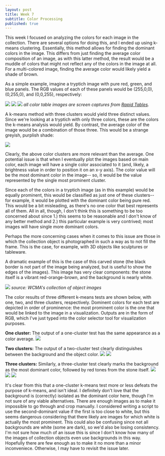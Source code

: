```yaml
---
layout: post
title: Week 7
subtitle: Color Processing
published: true
---
```


This week I focused on analyzing the colors for each image in the collection. There are several options for doing this, and I ended up using k-means clustering. Essentially, this method allows for finding the dominant colors in the image. This differs from just finding the average color composition of an image, as with this latter method, the result would be a muddle of colors that might not reflect any of the colors in the image at all. For a multi-colored image, finding the average color would likely yield a shade of brown. 

As a simple example, imagine a tryptich image with pure red, green, and blue panels. The RGB values of each of these panels would be (255,0,0), (0,255,0), and (0,0,255), respectively:

![](/is-project/img/week07_red.png)
![](/is-project/img/week07_green.png)
![](/is-project/img/week07_blue.png)
*all color table images are screen captures from [Rapid Tables](https://www.rapidtables.com/web/color/RGB_Color.html).*

A k-means method with three clusters would yield three distinct values. Since we're looking at a tryptich with only three colors, these are the colors the k-means analysis would yield. By contrast, the average color of the image would be a combination of those three. This would be a strange greyish, purplish shade:

![](/is-project/img/week07_mix.png)

Clearly, the above color clusters are more relevant than the average. One potential issue is that when I eventually plot the images based on main color, each image will have a single color associated to it (and, likely, a brightness value in order to position it on an x-y axis). The color value will be the most dominant color in the image-- so, it would be the value represented by the single most prominent cluster.

Since each of the colors in a tryptich image (as in this example) would be equally prominent, this would be classified as just one of these clusters-- for example, it would be plotted with the dominant color being pure red. This would be a bit misleading, as there's no one color that best represents all of them. All in all, though, I don't think this is something to be too concerned about since 1.) this seems to be reasonable and I don't know of any better method and 2.) this particular example is very contrived; most images will have single more dominant colors. 

Perhaps the more concerning cases when it comes to this issue are those in which the collection object is photographed in such a way as to not fill the frame. This is the case, for example, with 3D objects like sculptures or tableware. 

A dramatic example of this is the case of this carved stone (the black border is not part of the image being analyzed, but is useful to show the edges of the images). This image has very clear components: the stone itself is a vibrant red-orange-brown, and the background is nearly white. 

![](/is-project/img/week07-stone.png)
*source: WCMA's collection of object images*

The color results of three different k-means tests are shown below, with one, two, and three clusters, respectively. Dominent colors for each test are depicted in order of prominence: the most prominent color is the one that would be linked to the image in a visualization. Outputs are in the form of RGB, which I've just typed into the color selector tool for visualization purposes.

**One cluster:** The output of a one-cluster test has the same appearance as a color average.
![](/is-project/img/week07-one-one.png)

**Two clusters:** The output of a two-cluster test clearly distinguishes between the background and the object color.
![](/is-project/img/week07-twothree-one.png)
![](/is-project/img/week07-two-two.png)

**Three clusters:** Similarly, a three-cluster test clearly marks the background as the most dominant color, followed by red tones from the stone itself.
![](/is-project/img/week07-twothree-one.png)
![](/is-project/img/week07-three-two.png)
![](/is-project/img/week07-three-three.png)

It's clear from this that a one-cluster k-means test more or less defeats the purpose of k-means, and isn't ideal. I definitely don't love that the background is (correctly) isolated as the dominant color here, though I'm not sure of any viable alternatives. There are enough images as to make it impossible to go through and crop manually. I considered writing a script to use the second-dominant value if the first is too close to white, but this seems dangerous considering that there likely are images for which white is actually the most prominent. This could also be confusing since not all backgrounds are white (some are dark), so we'd also be losing consistency. I'm not sure how much of an issue this is since I don't know how many of the images of collection objects even use backgrounds in this way. Hopefully there are few enough as to make it no more than a minor inconveniece. Otherwise, I may have to revisit the issue later.

